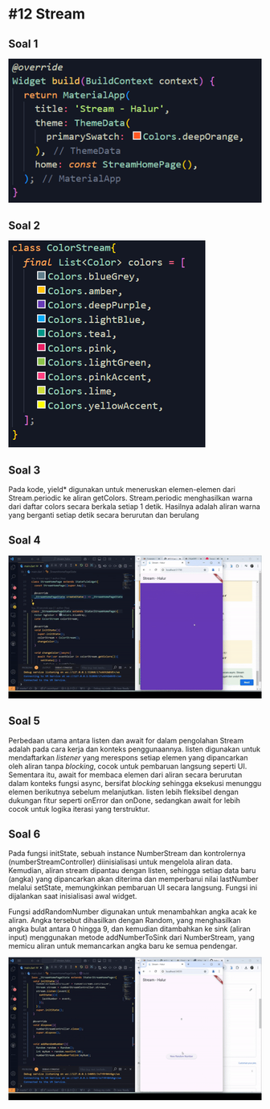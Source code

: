 # #12 Stream

## Soal 1
![Soal 1](./assets/soal1.png)

## Soal 2
![Soal 2](./assets/soal2.png)

## Soal 3
Pada kode, yield* digunakan untuk meneruskan elemen-elemen dari Stream.periodic ke aliran getColors. Stream.periodic menghasilkan warna dari daftar colors secara berkala setiap 1 detik. Hasilnya adalah aliran warna yang berganti setiap detik secara berurutan dan berulang

## Soal 4
![Soal 4](./assets/soal4.gif)

## Soal 5
Perbedaan utama antara listen dan await for dalam pengolahan Stream adalah pada cara kerja dan konteks penggunaannya. listen digunakan untuk mendaftarkan *listener* yang merespons setiap elemen yang dipancarkan oleh aliran tanpa *blocking*, cocok untuk pembaruan langsung seperti UI. Sementara itu, await for membaca elemen dari aliran secara berurutan dalam konteks fungsi async, bersifat *blocking* sehingga eksekusi menunggu elemen berikutnya sebelum melanjutkan. listen lebih fleksibel dengan dukungan fitur seperti onError dan onDone, sedangkan await for lebih cocok untuk logika iterasi yang terstruktur.

## Soal 6
Pada fungsi initState, sebuah instance NumberStream dan kontrolernya (numberStreamController) diinisialisasi untuk mengelola aliran data. Kemudian, aliran stream dipantau dengan listen, sehingga setiap data baru (angka) yang dipancarkan akan diterima dan memperbarui nilai lastNumber melalui setState, memungkinkan pembaruan UI secara langsung. Fungsi ini dijalankan saat inisialisasi awal widget.

Fungsi addRandomNumber digunakan untuk menambahkan angka acak ke aliran. Angka tersebut dihasilkan dengan Random, yang menghasilkan angka bulat antara 0 hingga 9, dan kemudian ditambahkan ke sink (aliran input) menggunakan metode addNumberToSink dari NumberStream, yang memicu aliran untuk memancarkan angka baru ke semua pendengar. <br>

![Soal 6](./assets/soal6.gif)